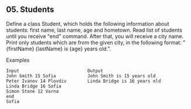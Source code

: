 ## 05. Students

Define a class Student, which holds the following information about students: first name, last name, age and hometown. Read list of students until you receive "end" command. After that, you will receive a city name. Print only students which are from the given city, in the following format: "{firstName} {lastName} is {age} years old.".

Examples

```
Input	                       Output
John Smith 15 Sofia            John Smith is 15 years old
Peter Ivanov 14 Plovdiv        Linda Bridge is 16 years old
Linda Bridge 16 Sofia
Simon Stone 12 Varna
end
Sofia	
```
